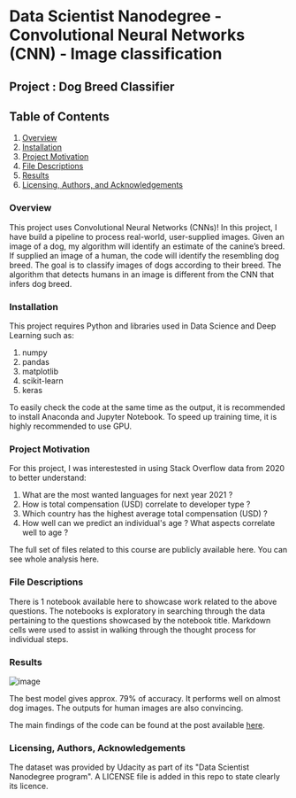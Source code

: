 # Data Scientist Nanodegree - Convolutional Neural Networks (CNN) - Image classification

## Project : Dog Breed Classifier

## Table of Contents

1. [Overview](#overview)
1. [Installation](#installation)
2. [Project Motivation](#motivation)
3. [File Descriptions](#files)
4. [Results](#results)
5. [Licensing, Authors, and Acknowledgements](#licensing)

### Overview <a name="overview"></a>

This project uses Convolutional Neural Networks (CNNs)! In this project, I have build a pipeline to process real-world, user-supplied images. Given an image of a dog, my algorithm will identify an estimate of the canine’s breed. If supplied an image of a human, the code will identify the resembling dog breed. The goal is to classify images of dogs according to their breed. The algorithm that detects humans in an image is different from the CNN that infers dog breed.

### Installation <a name="installation"></a>

This project requires Python and libraries used in Data Science and Deep Learning such as:

1. numpy
2. pandas
3. matplotlib
4. scikit-learn
5. keras

To easily check the code at the same time as the output, it is recommended to install Anaconda and Jupyter Notebook. To speed up training time, it is highly recommended to use GPU.

### Project Motivation<a name="motivation"></a>

For this project, I was interestested in using Stack Overflow data from 2020 to better understand:

1. What are the most wanted languages for next year 2021 ?
2. How is total compensation (USD) correlate to developer type ?
3. Which country has the highest average total compensation (USD) ?
4. How well can we predict an individual's age ? What aspects correlate well to age ?

The full set of files related to this course are publicly available here. You can see whole analysis here.

### File Descriptions <a name="files"></a>

There is 1 notebook available here to showcase work related to the above questions. The notebooks is exploratory in searching through the data pertaining to the questions showcased by the notebook title. Markdown cells were used to assist in walking through the thought process for individual steps.  

### Results<a name="results"></a>

![image](https://user-images.githubusercontent.com/88196723/145411863-9e892922-4515-4a5f-9d30-40266a4203cf.png)

The best model gives approx. 79% of accuracy. It performs well on almost dog images. The outputs for human images are also convincing.

The main findings of the code can be found at the post available [here](https://medium.com/@Shiv_Shiv/check-out-your-face-resembles-which-dog-breed-a49caaae42).

### Licensing, Authors, Acknowledgements<a name="licensing"></a>

The dataset was provided by Udacity as part of its "Data Scientist Nanodegree program". A LICENSE file is added in this repo to state clearly its licence.
